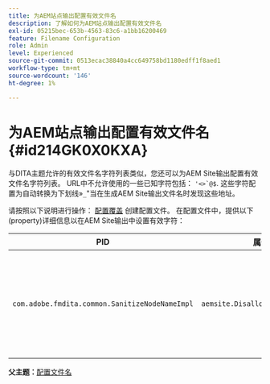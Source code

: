 ```yaml
---
title: 为AEM站点输出配置有效文件名
description: 了解如何为AEM站点输出配置有效文件名
exl-id: 05215bec-653b-4563-83c6-a1bb16200469
feature: Filename Configuration
role: Admin
level: Experienced
source-git-commit: 0513ecac38840a4cc649758bd1180edff1f8aed1
workflow-type: tm+mt
source-wordcount: '146'
ht-degree: 1%

---
```


# 为AEM站点输出配置有效文件名 {#id214GK0X0KXA}

与DITA主题允许的有效文件名字符列表类似，您还可以为AEM Site输出配置有效文件名字符列表。 URL中不允许使用的一些已知字符包括： ``'<>`@$``. 这些字符配置为自动转换为下划线»`_`&quot;当在生成AEM Site输出文件名时发现这些地址。

请按照以下说明进行操作： [配置覆盖](download-install-additional-config-override.md#) 创建配置文件。 在配置文件中，提供以下\(property\)详细信息以在AEM Site输出中设置有效字符：

| PID | 属性键 | 属性值 |
|---|------------|--------------|
| `com.adobe.fmdita.common.SanitizeNodeNameImpl` | `aemsite.DisallowedFileNameChars` | 在AEM Site输出文件名中添加要替换为下划线的字符。 <br> **默认值**： ``'<\>\`@$`` |

**父主题：**[&#x200B;配置文件名](conf-file-names.md)
